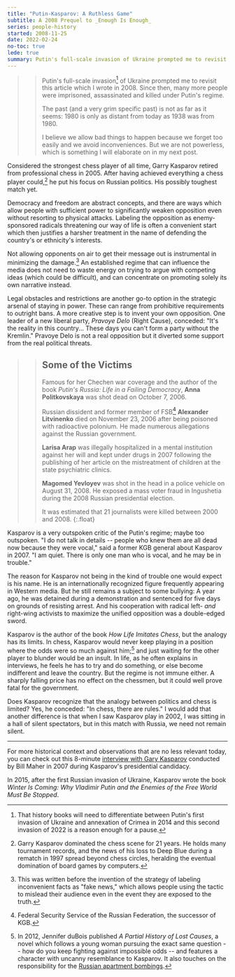 ```yaml
---
title: "Putin-Kasparov: A Ruthless Game"
subtitle: A 2008 Prequel to _Enough Is Enough_
series: people-history
started: 2008-11-25
date: 2022-02-24
no-toc: true
lede: true
summary: Putin's full-scale invasion of Ukraine prompted me to revisit what I wrote three years after Garry Kasparov retired from professional chess to pursue his fight for Russian democracy -- a fight which has only grown in importance.
---
```


>> Putin's full-scale invasion[^different] of Ukraine prompted me to revisit this article which I wrote in 2008. Since then, many more people were imprisoned, assassinated and killed under Putin's regime.
>>
>> The past (and a very grim specific past) is not as far as it seems: 1980 is only as distant from today as 1938 was from 1980.
>>
>> I believe we allow bad things to happen because we forget too easily and we avoid inconveniences. But we are not powerless, which is something I will elaborate on in my next post.

[^different]: That history books will need to differentiate between Putin's first invasion of Ukraine and annexation of Crimea in 2014 and this second invasion of 2022 is a reason enough for a pause.

Considered the strongest chess player of all time, Garry Kasparov retired from professional chess in 2005. After having achieved everything a chess player could,[^master] he put his focus on Russian politics. His possibly toughest match yet.

[^master]: Garry Kasparov dominated the chess scene for 21 years. He holds many tournament records, and the news of his loss to Deep Blue during a rematch in 1997 spread beyond chess circles, heralding the eventual domination of board games by computers.

Democracy and freedom are abstract concepts, and there are ways which allow people with sufficient power to significantly weaken opposition even without resorting to physical attacks. Labeling the opposition as enemy-sponsored radicals threatening our way of life is often a convenient start which then justifies a harsher treatment in the name of defending the country's or ethnicity's interests.

Not allowing opponents on air to get their message out is instrumental in minimizing the damage.[^fake-news] An established regime that can influence the media does not need to waste energy on trying to argue with competing ideas (which could be difficult), and can concentrate on promoting solely its own narrative instead.

Legal obstacles and restrictions are another go-to option in the strategic arsenal of staying in power. These can range from prohibitive requirements to outright bans. A more creative step is to invent your own opposition. One leader of a new liberal party, <em>Pravoye Delo</em> (Right Cause), conceded: "It's the reality in this country... These days you can't form a party without the Kremlin." Pravoye Delo is not a real opposition but it diverted some support from the real political threats.

[^fake-news]: This was written before the invention of the strategy of labeling inconvenient facts as "fake news," which allows people using the tactic to mislead their audience even in the event they are exposed to the truth.

>> ## Some of the Victims
>>
>> Famous for her Chechen war coverage and the author of the book _Putin's Russia: Life in a Failing Democracy_, **Anna Politkovskaya** was shot dead on October 7, 2006.
>>
>> Russian dissident and former member of FSB[^fsb] **Alexander Litvinenko** died on November 23, 2006 after being poisoned with radioactive polonium. He made numerous allegations against the Russian government.
>>
>> **Larisa Arap** was illegally hospitalized in a mental institution against her will and kept under drugs in 2007 following the publishing of her article on the mistreatment of children at the state psychiatric clinics.
>>
>> **Magomed Yevloyev** was shot in the head in a police vehicle on August 31, 2008. He exposed a mass voter fraud in Ingushetia during the 2008 Russian presidential election.
>>
>> It was estimated that 21 journalists were killed between 2000 and 2008.
{:.float}

[^fsb]: Federal Security Service of the Russian Federation, the successor of KGB.

Kasparov is a very outspoken critic of the Putin's regime; maybe too outspoken. "I do not talk in details -- people who knew them are all dead now because they were vocal," said a former KGB general about Kasparov in 2007. "I am quiet. There is only one man who is vocal, and he may be in trouble."

The reason for Kasparov not being in the kind of trouble one would expect is his name. He is an internationally recognized figure frequently appearing in Western media. But he still remains a subject to some bullying: A year ago, he was detained during a demonstration and sentenced for five days on grounds of resisting arrest. And his cooperation with radical left- _and_ right-wing activists to maximize the unified opposition was a double-edged sword.

Kasparov is the author of the book *How Life Imitates Chess*, but the analogy has its limits. In chess, Kasparov would never keep playing in a position where the odds were so much against him;[^lost-causes] and just waiting for the other player to blunder would be an insult. In life, as he often explains in interviews, he feels he has to try and do something, or else become indifferent and leave the country. But the regime is not immune either. A sharply falling price has no effect on the chessmen, but it could well prove fatal for the government.

[^lost-causes]: In 2012, Jennifer duBois published _A Partial History of Lost Causes_, a novel which follows a young woman pursuing the exact same question -- how do you keep fighting against impossible odds -- and features a character with uncanny resemblance to Kasparov. It also touches on the responsibility for the [Russian apartment bombings](https://en.wikipedia.org/wiki/Russian_apartment_bombings).

Does Kasparov recognize that the analogy between politics and chess is limited? Yes, he conceded: "In chess, there are rules." I would add that another difference is that when I saw Kasparov play in 2002, I was sitting in a hall of silent spectators, but in this match with Russia, we need not remain silent.

* * *

For more historical context and observations that are no less relevant today, you can check out this 8-minute [interview with Gary Kasparov](https://www.youtube.com/watch?v=40tzSCSrdJI) conducted by Bill Maher in 2007 during Kasparov's presidential candidacy.

In 2015, after the first Russian invasion of Ukraine, Kasparov wrote the book _Winter Is Coming: Why Vladimir Putin and the Enemies of the Free World Must Be Stopped_.

